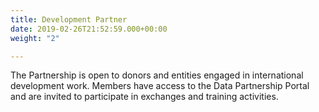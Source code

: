 ```yaml
---
title: Development Partner
date: 2019-02-26T21:52:59.000+00:00
weight: "2"

---
```

The Partnership is open to donors and entities engaged in international development work. Members have access to the Data Partnership Portal and are invited to participate in exchanges and training activities.
